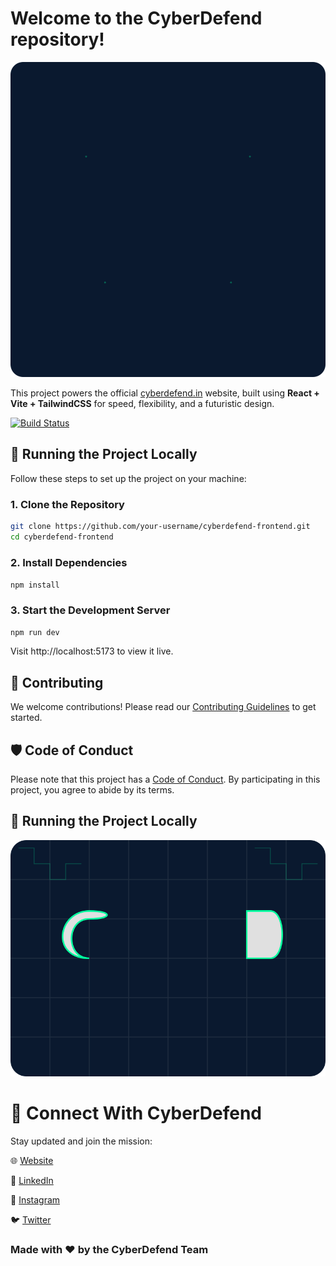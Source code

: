 # Welcome to the **CyberDefend** repository!  


![Loading Animation](src/images/ani.svg)


This project powers the official [cyberdefend.in](https://www.cyberdefend.in) website, built using **React + Vite + TailwindCSS** for speed, flexibility, and a futuristic design.

[![Build Status](https://img.shields.io/netlify/cc510d50-8aa4-41fd-8fd9-430b46a73d2b?style=flat-square&logo=netlify)](https://app.netlify.com/sites/cyberdefend1/overview)

## 🚀 Running the Project Locally

Follow these steps to set up the project on your machine:

### 1. Clone the Repository

```bash
git clone https://github.com/your-username/cyberdefend-frontend.git
cd cyberdefend-frontend
```

### 2. Install Dependencies

`npm install`

### 3. Start the Development Server

`npm run dev`

Visit http://localhost:5173 to view it live.


## 🤝 Contributing

We welcome contributions! Please read our [Contributing Guidelines](.github/CONTRIBUTING.md) to get started.

## 🛡️ Code of Conduct

Please note that this project has a [Code of Conduct](.github/CODE_OF_CONDUCT.md). By participating in this project, you agree to abide by its terms.

## 🚀 Running the Project Locally


![Loading Animation](src/images/v2.svg)


# 🔗 Connect With CyberDefend
Stay updated and join the mission:

🌐 [Website](https://www.cyberdefend.in)

🔵 [LinkedIn](https://www.linkedin.com/company/cyberdefend1)

📸 [Instagram](https://www.instagram.com/defendcyber)

🐦 [Twitter](https://x.com/defend_cyber)

### Made with ❤️ by the CyberDefend Team
